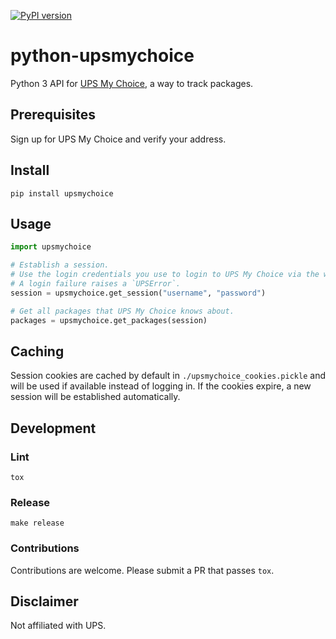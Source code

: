 [![PyPI version](https://badge.fury.io/py/upsmychoice.svg)](https://badge.fury.io/py/upsmychoice)

# python-upsmychoice

Python 3 API for [UPS My Choice](https://www.ups.com/mychoice/), a way to track packages.

## Prerequisites

Sign up for UPS My Choice and verify your address.

## Install

`pip install upsmychoice`

## Usage

```python
import upsmychoice

# Establish a session.
# Use the login credentials you use to login to UPS My Choice via the web.
# A login failure raises a `UPSError`.
session = upsmychoice.get_session("username", "password")

# Get all packages that UPS My Choice knows about.
packages = upsmychoice.get_packages(session)
```

## Caching
Session cookies are cached by default in `./upsmychoice_cookies.pickle` and will be used if available instead of logging in. If the cookies expire, a new session will be established automatically.

## Development

### Lint

`tox`

### Release

`make release`

### Contributions

Contributions are welcome. Please submit a PR that passes `tox`.

## Disclaimer
Not affiliated with UPS.
